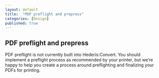 ```yaml
---
layout: default
title:  "PDF preflight and prepress"
categories: [Design]
published: true
---
```


<section data-type="chapter" class="hsecchapter" data-hederis-type="hsecchapter" id="pm3sChmfH"><h1 data-hederis-type="hblkchaptitle" class="hblkchaptitle" id="pDcKX3oVJ">PDF preflight and prepress</h1>
    <p class="hblkp" data-hederis-type="hblkp" id="pSQBR6rWj">PDF preflight is not currently built into Hederis:Convert. You should implement a preflight process as recommended by your printer, but we&#8217;re happy to help you create a process around preflighting and finalizing your PDFs for printing.</p>
    </section>
    